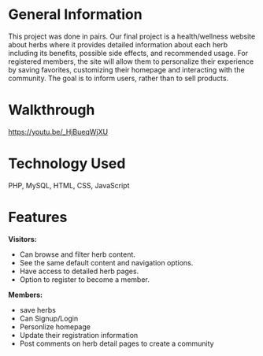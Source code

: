 # General Information
This project was done in pairs. Our final project is a health/wellness website about herbs where it provides detailed information about each herb including its benefits, possible side effects, and recommended usage. For registered members, the site will allow them to personalize their experience by saving favorites, customizing their homepage and interacting with the community. The goal is to inform users, rather than to sell products.

# Walkthrough 
https://youtu.be/_HjBueqWjXU

# Technology Used
PHP, 
MySQL,
HTML,
CSS,
JavaScript

# Features
**Visitors:**
- Can browse and filter herb content.
- See the same default content and navigation options.
- Have access to detailed herb pages.
- Option to register to become a member.

**Members:**
- save herbs
- Can Signup/Login
- Personlize homepage
- Update their registration information
- Post comments on herb detail pages to create a community



